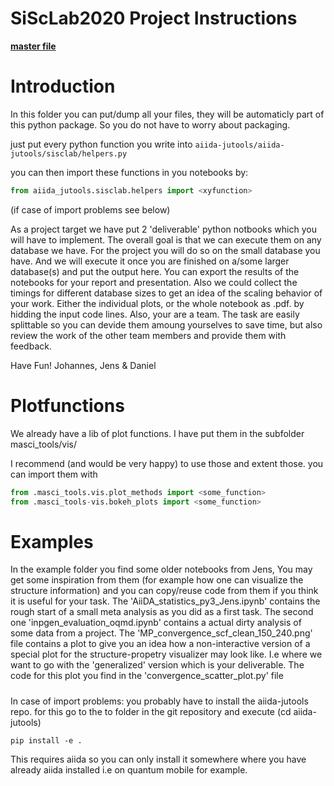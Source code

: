 SiScLab2020 Project Instructions
================================

**[master file](../../README.md)**

# Introduction

In this folder you can put/dump all your files, they will be automaticly part of this python package.
So you do not have to worry about packaging.

just put every python function you write into `aiida-jutools/aiida-jutools/sisclab/helpers.py`

you can then import these functions in you notebooks by:

```python
from aiida_jutools.sisclab.helpers import <xyfunction>
```
(if case of import problems see below)

As a project target we have put 2 'deliverable' python notbooks which you will have to implement.
The overall goal is that we can execute them on any database we have.
For the project you will do so on the small database you have.
And we will execute it once you are finished on a/some larger database(s) and put the output here.
You can export the results of the notebooks for your report and presentation. Also we could collect the timings for different database sizes to get an idea of the scaling behavior of your work. Either the individual plots, or the whole notebook as .pdf. by hidding the input code lines.
Also, your are a team. The task are easily splittable so you can devide them amoung yourselves to save time, but also review the work of the other team members and provide them with feedback.

Have Fun! Johannes, Jens & Daniel

# Plotfunctions
We already have a lib of plot functions. I have put them in the subfolder masci_tools/vis/

I recommend (and would be very happy) to use those and extent those.
you can import them with

```python
from .masci_tools.vis.plot_methods import <some_function>
from .masci_tools-vis.bokeh_plots import <some_function>
```
# Examples

In the example folder you find some older notebooks from Jens,
You may get some inspiration from them (for example how one can visualize the structure information) and you can copy/reuse code from them if you think it is useful for your task.
The 'AiiDA_statistics_py3_Jens.ipynb' contains the rough start of a small meta analysis as you did as a first task.
The second one 'inpgen_evaluation_oqmd.ipynb' contains a actual dirty analysis of some data from a project.
The 'MP_convergence_scf_clean_150_240.png' file contains a plot to give you an idea how a non-interactive version of a special plot for the structure-propetry visualizer may look like. I.e where we want to go with the 'generalized' version which is your deliverable. The code for this plot you find in the 'convergence_scatter_plot.py' file

#####
In case of import problems: you probably have to install the aiida-jutools repo.
for this go to the to folder in the git repository and execute
(cd aiida-jutools)

```shell
pip install -e .
```
This requires aiida so you can only install it somewhere where you have already aiida installed i.e on quantum mobile for example.

